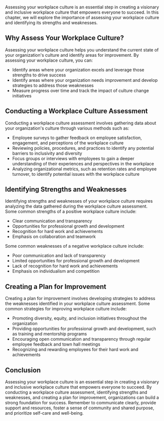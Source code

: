 
Assessing your workplace culture is an essential step in creating a visionary and inclusive workplace culture that empowers everyone to succeed. In this chapter, we will explore the importance of assessing your workplace culture and identifying its strengths and weaknesses.

Why Assess Your Workplace Culture?
----------------------------------

Assessing your workplace culture helps you understand the current state of your organization's culture and identify areas for improvement. By assessing your workplace culture, you can:

* Identify areas where your organization excels and leverage those strengths to drive success
* Identify areas where your organization needs improvement and develop strategies to address those weaknesses
* Measure progress over time and track the impact of culture change initiatives

Conducting a Workplace Culture Assessment
-----------------------------------------

Conducting a workplace culture assessment involves gathering data about your organization's culture through various methods such as:

* Employee surveys to gather feedback on employee satisfaction, engagement, and perceptions of the workplace culture
* Reviewing policies, procedures, and practices to identify any potential barriers to inclusivity and diversity
* Focus groups or interviews with employees to gain a deeper understanding of their experiences and perspectives in the workplace
* Analyzing organizational metrics, such as retention rates and employee turnover, to identify potential issues with the workplace culture

Identifying Strengths and Weaknesses
------------------------------------

Identifying strengths and weaknesses of your workplace culture requires analyzing the data gathered during the workplace culture assessment. Some common strengths of a positive workplace culture include:

* Clear communication and transparency
* Opportunities for professional growth and development
* Recognition for hard work and achievements
* Emphasis on collaboration and teamwork

Some common weaknesses of a negative workplace culture include:

* Poor communication and lack of transparency
* Limited opportunities for professional growth and development
* Lack of recognition for hard work and achievements
* Emphasis on individualism and competition

Creating a Plan for Improvement
-------------------------------

Creating a plan for improvement involves developing strategies to address the weaknesses identified in your workplace culture assessment. Some common strategies for improving workplace culture include:

* Promoting diversity, equity, and inclusion initiatives throughout the organization
* Providing opportunities for professional growth and development, such as training and mentorship programs
* Encouraging open communication and transparency through regular employee feedback and town hall meetings
* Recognizing and rewarding employees for their hard work and achievements

Conclusion
----------

Assessing your workplace culture is an essential step in creating a visionary and inclusive workplace culture that empowers everyone to succeed. By conducting a workplace culture assessment, identifying strengths and weaknesses, and creating a plan for improvement, organizations can build a strong foundation for success. Remember to communicate clearly, provide support and resources, foster a sense of community and shared purpose, and prioritize self-care and well-being.
